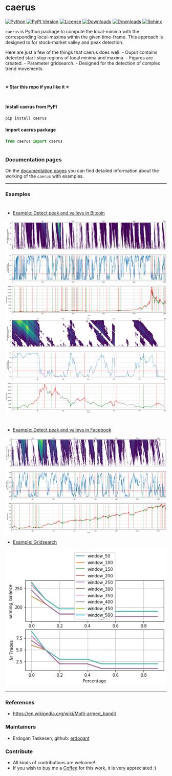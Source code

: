 # caerus

[![Python](https://img.shields.io/pypi/pyversions/caerus)](https://img.shields.io/pypi/pyversions/caerus)
[![PyPI Version](https://img.shields.io/pypi/v/caerus)](https://pypi.org/project/caerus/)
[![License](https://img.shields.io/badge/license-MIT-green.svg)](https://github.com/erdogant/caerus/blob/master/LICENSE)
[![Downloads](https://pepy.tech/badge/caerus)](https://pepy.tech/project/caerus)
[![Downloads](https://pepy.tech/badge/caerus/month)](https://pepy.tech/project/caerus/month)
[![Sphinx](https://img.shields.io/badge/Sphinx-Docs-Green)](https://erdogant.github.io/caerus/)
<!---[![BuyMeCoffee](https://img.shields.io/badge/buymea-coffee-yellow.svg)](https://www.buymeacoffee.com/erdogant)-->
<!---[![Coffee](https://img.shields.io/badge/coffee-black-grey.svg)](https://erdogant.github.io/donate/?currency=USD&amount=5)-->

``caerus`` is Python package to compute the local-minima with the corresponding local-maxima within the given time-frame. This approach is designed to for stock-market valley and peak detection.

Here are just a few of the things that caerus does well:
    - Ouput contains detected start-stop regions of local minima and maxima.
    - Figures are created.
    - Parameter gridsearch.
    - Designed for the detection of complex trend movements.
    
# 
**⭐️ Star this repo if you like it ⭐️**
#

#### Install caerus from PyPI

```bash
pip install caerus
```

#### Import caerus package

```python
from caerus import caerus
```
# 


### [Documentation pages](https://erdogant.github.io/caerus/)

On the [documentation pages](https://erdogant.github.io/caerus/) you can find detailed information about the working of the ``caerus`` with examples. 

<hr> 

### Examples

# 

* [Example: Detect peak and valleys in Bitcoin](https://erdogant.github.io/caerus/pages/html/Examples.html)

<p align="left">
  <a href="https://erdogant.github.io/caerus/pages/html/Examples.html">
  <img src="https://github.com/erdogant/caerus/blob/master/docs/figs/figure_btc.png" width="600" />
  <img src="https://github.com/erdogant/caerus/blob/master/docs/figs/figure_btc_last_300days.png" width="600" />
  </a>
</p>


# 

* [Example: Detect peak and valleys in Facebook](https://erdogant.github.io/caerus/pages/html/Examples.html)

<p align="left">
  <a href="https://erdogant.github.io/caerus/pages/html/Examples.html">
  <img src="https://github.com/erdogant/caerus/blob/master/docs/figs/figure_fb.png" width="600" />
  </a>
</p>


* [Example: Gridsearch](https://erdogant.github.io/caerus/pages/html/Examples.html#gridsearch)

<p align="left">
  <a href="https://erdogant.github.io/caerus/pages/html/Examples.html#gridsearch">
  <img src="https://github.com/erdogant/caerus/blob/master/docs/figs/figure_gridsearch_btc.png" width="600" />
  </a>
</p>


<hr>

### References
* https://en.wikipedia.org/wiki/Multi-armed_bandit
   
### Maintainers
* Erdogan Taskesen, github: [erdogant](https://github.com/erdogant)

### Contribute
* All kinds of contributions are welcome!
* If you wish to buy me a <a href="https://www.buymeacoffee.com/erdogant">Coffee</a> for this work, it is very appreciated :)

